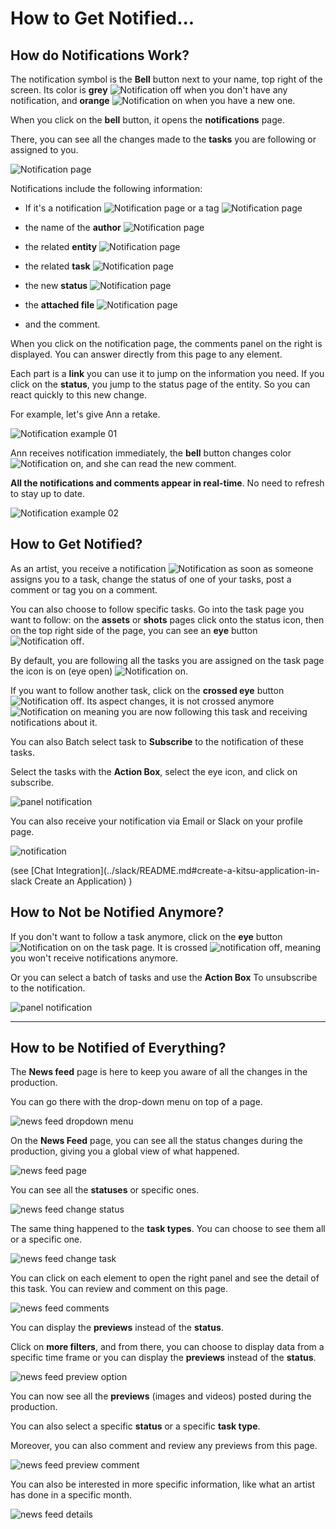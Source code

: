 # How to Get Notified...


## How do Notifications Work?

The notification symbol is the **Bell** button next to your name, top right of
the screen. Its color is **grey**
![Notification off](../img/getting-started/notification_icon_off.png) when you don't have
any notification, and **orange**
![Notification on](../img/getting-started/notification_icon_on.png) when you have a new
one.

When you click on the **bell** button, it opens the **notifications** page.

There, you can see all the changes made to the **tasks** you are following or
assigned to you.

![Notification page](../img/getting-started/notification_page.png)

Notifications include the following information:

* If it's a notification ![Notification page](../img/getting-started/notification_icon_comment.png) or a tag ![Notification page](../img/getting-started/notification_icon_tag.png)

* the name of the **author** ![Notification page](../img/getting-started/notification_author.png)

* the related **entity** ![Notification page](../img/getting-started/notification_entities.png)

* the related **task** ![Notification page](../img/getting-started/notification_task.png)

* the new **status** ![Notification page](../img/getting-started/wfa_icon.png)

* the **attached file** ![Notification page](../img/getting-started/notification_attached_files.png)

* and the comment.

When you click on the notification page, the comments panel on the right is displayed. You can answer directly from this page to any element.

Each part is a **link** you can use it to jump on the information you need. If
you click on the **status**, you jump to the status page of the entity. So
you can react quickly to this new change.

For example, let's give Ann a retake.

![Notification example 01](../img/getting-started/notification_example01.png)

Ann receives notification immediately, the **bell** button changes color
![Notification on](../img/getting-started/notification_icon_on.png), and she can read the
new comment.

**All the notifications and comments appear in real-time**. No need to refresh
to stay up to date.


![Notification example 02](../img/getting-started/notification_example02.png)

## How to Get Notified?

As an artist, you receive a notification
![Notification](../img/getting-started/notification_icon_on.png) as soon as someone assigns you to a task, change
the status of one of your tasks, post a comment or tag you on a comment.

You can also choose to follow specific tasks. Go into the task page you want
to follow: on the **assets** or **shots** pages click onto the status icon,
then on the top right side of the page, you can see an **eye** button
![Notification off](../img/getting-started/notification_off.png).


By default, you are following all the tasks you are assigned on the task
page the icon is on (eye open) ![Notification on](../img/getting-started/notification_on.png).

If you want to follow another task, click on the **crossed eye** button
![Notification off](../img/getting-started/notification_off.png). Its aspect changes,
it is not crossed anymore ![Notification on](../img/getting-started/notification_on.png)
meaning you are now following this task and receiving notifications about
it.

You can also Batch select task to **Subscribe** to the notification of these tasks.

Select the tasks with the **Action Box**, select the eye icon, and click on subscribe.

![panel notification](../img/getting-started/pannel_notif.png)

You can also receive your notification via Email or Slack on your profile page.

![notification](../img/getting-started/profil_pannel_notif.png)

(see [Chat Integration](../slack/README.md#create-a-kitsu-application-in-slack
Create an Application)
)

## How to Not be Notified Anymore?

If you don't want to follow a task anymore, click on the **eye** button
![Notification on](../img/getting-started/notification_on.png) on the task page. It is crossed ![notification off](../img/getting-started/notification_off.png), meaning
you won't receive notifications anymore.


Or you can select a batch of tasks and use the **Action Box** To unsubscribe to the notification.

![panel notification](../img/getting-started/pannel_notif.png)

------------------------------------

## How to be Notified of Everything?

The **News feed** page is here to keep you aware of all the changes in the production.

You can go there with the drop-down menu on top of a page.

![news feed dropdown menu](../img/getting-started/drop_down_menu_newsfeed.png)

On the **News Feed** page, you can see all the status changes during the production, giving you a global view of what happened.

![news feed page](../img/getting-started/newsfeed_comment_all.png)

You can see all the **statuses** or specific ones.

![news feed change status](../img/getting-started/newsfeed_status.png)

The same thing happened to the **task types**. You can choose to see them all or a specific one.

![news feed change task](../img/getting-started/newsfeed_tasktype.png)

You can click on each element to open the right panel and see the detail of this task. You can review and comment on this page.

![news feed comments](../img/getting-started/newsfeed_comment_panel.png)

You can display the **previews** instead of the **status**.

Click on **more filters**, and from there, you can choose to display data from a specific time frame or
you can display the **previews** instead of the **status**.

![news feed preview option](../img/getting-started/newsfeed_preview_global.png)

You can now see all the **previews** (images and videos) posted during the production.


You can also select a specific **status** or a specific **task type**.

Moreover, you can also comment and review any previews from this page.

![news feed preview comment](../img/getting-started/newsfeed_preview_comment.png)

You can also be interested in more specific information, like what an artist has done in a specific month.

![news feed details](../img/getting-started/newsfeed_details.png)



